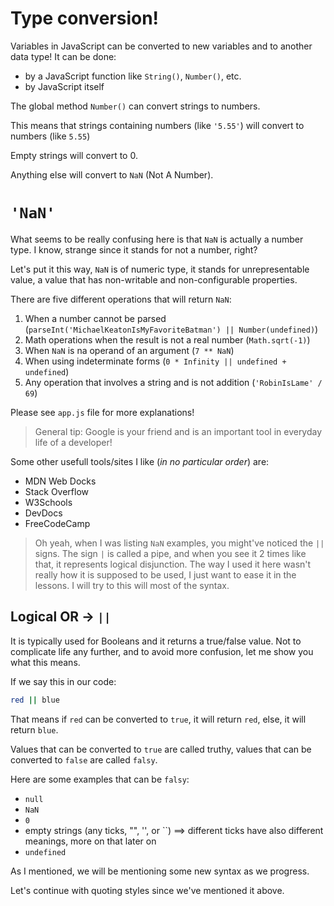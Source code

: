 # Type conversion!

Variables in JavaScript can be converted to new variables and to another data type!
It can be done:

- by a JavaScript function like `String()`, `Number()`, etc.
- by JavaScript itself

The global method `Number()` can convert strings to numbers.

This means that strings containing numbers (like `'5.55'`) will convert to numbers (like `5.55`)

Empty strings will convert to 0.

Anything else will convert to `NaN` (Not A Number).

# `'NaN'`

What seems to be really confusing here is that `NaN` is actually a number type. I know, strange since it stands for not a number, right?

Let's put it this way, `NaN` is of numeric type, it stands for unrepresentable value, a value that has non-writable and non-configurable properties.

There are five different operations that will return `NaN`:

1. When a number cannot be parsed (`parseInt('MichaelKeatonIsMyFavoriteBatman') || Number(undefined)`)
2. Math operations when the result is not a real number (`Math.sqrt(-1)`)
3. When `NaN` is na operand of an argument (`7 ** NaN`)
4. When using indeterminate forms (`0 * Infinity || undefined + undefined`)
5. Any operation that involves a string and is not addition (`'RobinIsLame' / 69`)

Please see `app.js` file for more explanations!

> General tip: Google is your friend and is an important tool in everyday life of a developer!

Some other usefull tools/sites I like (_in no particular order_) are:

- MDN Web Docks
- Stack Overflow
- W3Schools
- DevDocs
- FreeCodeCamp

> Oh yeah, when I was listing `NaN` examples, you might've noticed the `||` signs.
> The sign `|` is called a pipe, and when you see it 2 times like that, it represents logical disjunction. The way I used it here wasn't really how it is supposed to be used, I just want to ease it in the lessons. I will try to this will most of the syntax.

## Logical OR -> `||`

It is typically used for Booleans and it returns a true/false value.
Not to complicate life any further, and to avoid more confusion, let me show you what this means.

If we say this in our code:

```sh
red || blue
```

That means if `red` can be converted to `true`, it will return `red`, else, it will return `blue`.

Values that can be converted to `true` are called truthy, values that can be converted to `false` are called `falsy`.

Here are some examples that can be `falsy`:

- `null`
- `NaN`
- `0`
- empty strings (any ticks, "", '', or ``) ==> different ticks have also different meanings, more on that later on
- `undefined`

As I mentioned, we will be mentioning some new syntax as we progress.

Let's continue with quoting styles since we've mentioned it above.
